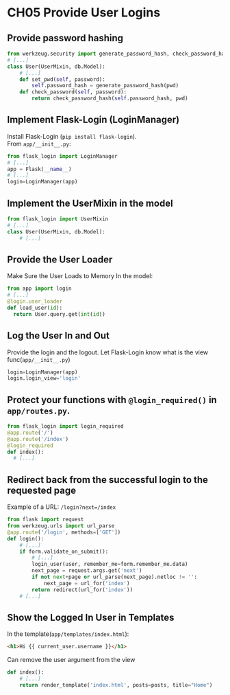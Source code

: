 # CH05 Provide User Logins

## Provide password hashing
```python
from werkzeug.security import generate_password_hash, check_password_hash
# [...]
class User(UserMixin, db.Model):
    # [...]
    def set_pwd(self, password):
        self.password_hash = generate_password_hash(pwd)
    def check_password(self, password):
        return check_password_hash(self.password_hash, pwd)
```

## Implement Flask-Login (LoginManager)
Install Flask-Login (`pip install flask-login`).  
From `app/__init__.py`:
```python
from flask_login import LoginManager
# [...]
app = Flask(__name__)
# [...]
login=LoginManager(app)
```

## Implement the UserMixin in the model
```python
from flask_login import UserMixin
# [...]
class User(UserMixin, db.Model):
    # [...]
```
## Provide the User Loader
Make Sure the User Loads to Memory
In the model:
```python
from app import login
# [...]
@login.user_loader
def load_user(id):
  return User.query.get(int(id))
```
## Log the User In and Out
Provide the login and the logout.
Let Flask-Login know what is the view func(`app/__init__.py`)
```python
login=LoginManager(app)
login.login_view='login'
```
## Protect your functions with `@login_required()` in `app/routes.py`.
```python
from flask_login import login_required
@app.route('/')
@app.route('/index')
@login_required
def index():
  # [...]
```
## Redirect back from the successful login to the requested page
Example of a URL: `/login?next=/index`
```python
from flask import request
from werkzeug.urls import url_parse
@app.route('/login', methods=['GET'])
def login():
    # [...]
    if form.validate_on_submit():
        # [...]
        login_user(user, remember_me=form.remember_me.data)
        next_page = request.args.get('next')
        if not next+page or url_parse(next_page).netloc != '':
            next_page = url_for('index')
        return redirect(url_for('index'))
    # [...]
```
## Show the Logged In User in Templates
In the template(`app/templates/index.html`):
```html
<h1>Hi {{ current_user.username }}</h1>
```
Can remove the user argument from the view
```python
def index():
    # [...]
    return render_template('index.html', posts=posts, title="Home")
```
